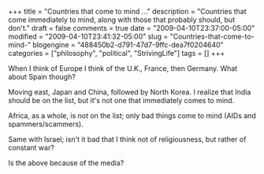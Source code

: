 +++
title = "Countries that come to mind ..."
description = "Countries that come immediately to mind, along with those that probably should, but don't."
draft = false
comments = true
date = "2009-04-10T23:37:00-05:00"
modified = "2009-04-10T23:41:32-05:00"
slug = "Countries-that-come-to-mind-"
blogengine = "488450b2-d791-47d7-9ffc-dea7f0204640"
categories = ["philosophy", "political", "StrivingLife"]
tags = []
+++

<p>
When I think of Europe I think of the U.K., France, then Germany. What about Spain though?
</p>
<p>
Moving east, Japan and China, followed by North Korea. I realize that India should be on the list, but it&#39;s not one that immediately comes to mind.
</p>
<p>
Africa, as a whole, is not on the list; only bad things come to mind (AIDs and spammers/scammers).
</p>
<p>
Same with Israel; isn&#39;t it bad that&nbsp;I think not of religiousness, but rather of constant war?
</p>
<p>
Is the above because of the media?
</p>

